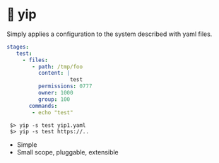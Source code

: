 # :pushpin: yip

Simply applies a configuration to the system described with yaml files.


```yaml
stages:
   test:
     - files:
        - path: /tmp/foo
          content: |
                    test
          permissions: 0777
          owner: 1000
          group: 100
       commands:
        - echo "test"
```


     $> yip -s test yip1.yaml
     $> yip -s test https://..

- Simple
- Small scope, pluggable, extensible
